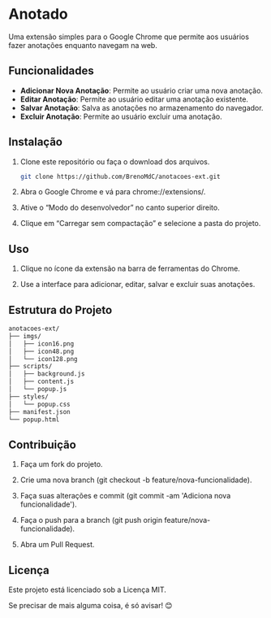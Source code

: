 # Anotado

Uma extensão simples para o Google Chrome que permite aos usuários fazer anotações enquanto navegam na web.

## Funcionalidades

- **Adicionar Nova Anotação**: Permite ao usuário criar uma nova anotação.
- **Editar Anotação**: Permite ao usuário editar uma anotação existente.
- **Salvar Anotação**: Salva as anotações no armazenamento do navegador.
- **Excluir Anotação**: Permite ao usuário excluir uma anotação.

## Instalação

1. Clone este repositório ou faça o download dos arquivos.
   ```bash
   git clone https://github.com/BrenoMdC/anotacoes-ext.git
   ```
2. Abra o Google Chrome e vá para chrome://extensions/.

3. Ative o “Modo do desenvolvedor” no canto superior direito.

4. Clique em “Carregar sem compactação” e selecione a pasta do projeto.

## Uso

1. Clique no ícone da extensão na barra de ferramentas do Chrome.

2. Use a interface para adicionar, editar, salvar e excluir suas anotações.

## Estrutura do Projeto
```bash
anotacoes-ext/
├── imgs/
│   ├── icon16.png
│   ├── icon48.png
│   └── icon128.png
├── scripts/
│   ├── background.js
│   ├── content.js
│   └── popup.js
├── styles/
│   └── popup.css
├── manifest.json
└── popup.html
```

## Contribuição

1. Faça um fork do projeto.

2. Crie uma nova branch (git checkout -b feature/nova-funcionalidade).

3. Faça suas alterações e commit (git commit -am 'Adiciona nova funcionalidade').

4. Faça o push para a branch (git push origin feature/nova-funcionalidade).

5. Abra um Pull Request.

## Licença

Este projeto está licenciado sob a Licença MIT. 

Se precisar de mais alguma coisa, é só avisar! 😊



